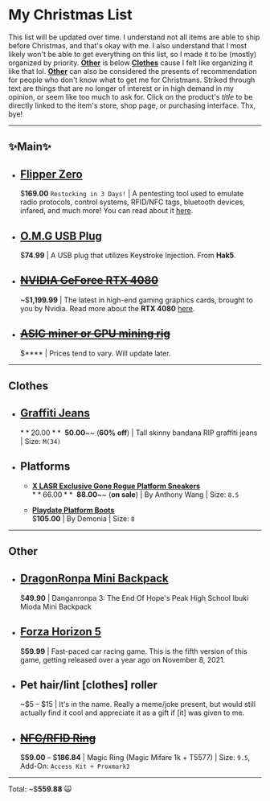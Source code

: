 # My Christmas List
This list will be updated over time. I understand not all items are able to ship before Christmas, and that's okay with me. I also understand that I most likely won't be able to get everything on this list, so I made it to be (mostly) organized by priority. [**Other**](https://github.com/PND3v/Xmas22#other) is below [**Clothes**](https://github.com/PND3v/Xmas22#clothes) cause I felt like organizing it like that lol. [**Other**](https://github.com/PND3v/Xmas22#other) can also be considered the presents of recommendation for people who don't know what to get me for Christmans. Striked through text are things that are no longer of interest or in high demand in my opinion, or seem like too much to ask for. Click on the product's *title* to be directly linked to the item's store, shop page, or purchasing interface. Thx, bye!

-----
## ✨Main✨
- ## [Flipper Zero](https://shop.flipperzero.one/)
  $**169.00** `Restocking in 3 Days!` | A pentesting tool used to emulate radio protocols, control systems, RFID/NFC tags, bluetooth devices, infared, and much more! You can read about it [here](https://flipperzero.one/).

- ## [O.M.G USB Plug](https://shop.hak5.org/products/omg-plug)
  $**74.99** | A USB plug that utilizes Keystroke Injection. From **Hak5**. 

- ## ~~[NVIDIA GeForce RTX 4080](https://store.nvidia.com/en-us/geforce/store/?page=1&limit=9&locale=en-us&gpu=RTX%204080&category=GPU,DESKTOP)~~
  ~$**1,199.99** | The latest in high-end gaming graphics cards, brought to you by Nvidia. Read more about the **RTX 4080** [here](https://www.nvidia.com/en-us/geforce/graphics-cards/40-series/rtx-4080/).

- ## ~~[ASIC miner or GPU mining rig]()~~
  $**** | Prices tend to vary. Will update later.

-----

## Clothes
- ## [Graffiti Jeans](https://www.boohooman.com/us/tall-skinny-bandana-rip-graffiti-jeans/BMM01178-105-269.html)
  $**20.00** ~~$**50.00**~~ (**60% off**) | Tall skinny bandana RIP graffiti jeans | Size: `M(34)`
  
- ## Platforms
  - [**X LASR Exclusive Gone Rogue Platform Sneakers**](https://lastylerush.com/products/anthony-wang-x-lasr-exclusive-gone-rogue-studded-platform-wedge-sneakers-mangosteen-black) \
  $**66.00** ~~$**88.00**~~ (**on sale**) | By Anthony Wang | Size: `8.5`

  - [**Playdate Platform Boots**](https://lastylerush.com/products/demonia-playdate-platform-boots-ash57-bpvl-ashes-57-ashes57-baby-pink) \
    $**105.00** | By Demonia | Size: `8`

-----

## Other
- ## [DragonRonpa Mini Backpack](https://www.hottopic.com/product/danganronpa-3-the-end-of-hopes-peak-high-school-ibuki-mioda-mini-backpack/16915684.html)
  $**49.90** | Danganronpa 3: The End Of Hope's Peak High School Ibuki Mioda Mini Backpack

- ## [Forza Horizon 5](https://store.steampowered.com/app/1551360/Forza_Horizon_5/)
  $**59.99** | Fast-paced car racing game. This is the fifth version of this game, getting released over a year ago on November 8, 2021.


- ## Pet hair/lint [clothes] roller
  ~$5 – $15 | It's in the name. Really a meme/joke present, but would still actually find it cool and appreciate it as a gift if [it] was given to me.
  
- ## ~~[NFC/RFID Ring](https://dangerousthings.com/product/magic-ring/)~~
  $**59.00** – $**186.84** | Magic Ring (Magic Mifare 1k + T5577) | Size: `9.5`, Add-On: `Access Kit + Proxmark3`
-----
Total: ~$**559.88** 🙀
